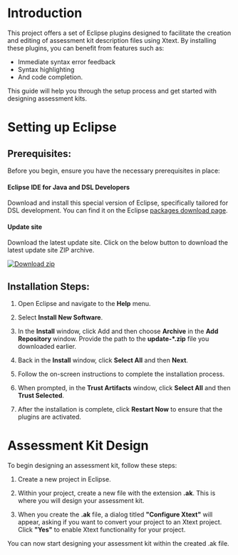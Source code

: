 # Introduction
This project offers a set of Eclipse plugins designed to facilitate the creation and editing of assessment kit description files using Xtext. By installing these plugins, you can benefit from features such as: 
- Immediate syntax error feedback
- Syntax highlighting
- And code completion. 

This guide will help you through the setup process and get started with designing assessment kits.

# Setting up Eclipse
## Prerequisites:

Before you begin, ensure you have the necessary prerequisites in place:

#### Eclipse IDE for Java and DSL Developers 
Download and install this special version of Eclipse, specifically tailored for DSL development. You can find it on the Eclipse [packages download page](https://www.eclipse.org/downloads/packages/).

#### Update site
Download the latest update site. Click on the below button to download the latest update site ZIP archive.
<!-- BEGIN LATEST UPDATE SITE DOWNLOAD BUTTON -->
[![Download zip](https://custom-icon-badges.demolab.com/badge/-Download-blue?style=for-the-badge&logo=download&logoColor=white "Download zip")](https://github.com/avansoft/flickit-dsl-editor/releases/download/v2.2.0/update-2.2.0.zip)
<!-- END LATEST UPDATE SITE DOWNLOAD BUTTON -->


## Installation Steps:

1. Open Eclipse and navigate to the **Help** menu.

2. Select **Install New Software**.

3. In the **Install** window, click Add and then choose **Archive** in the **Add Repository** window. Provide the path to the **update-*.zip** file you downloaded earlier.

4. Back in the **Install** window, click **Select All** and then **Next**.

5. Follow the on-screen instructions to complete the installation process.

6. When prompted, in the **Trust Artifacts** window, click **Select All** and then **Trust Selected**.

7. After the installation is complete, click **Restart Now** to ensure that the plugins are activated.

# Assessment Kit Design

To begin designing an assessment kit, follow these steps:

1. Create a new project in Eclipse.

2. Within your project, create a new file with the extension **.ak**. This is where you will design your assessment kit.

3. When you create the **.ak** file, a dialog titled **"Configure Xtext"** will appear, asking if you want to convert your project to an Xtext project. Click **"Yes"** to enable Xtext functionality for your project.

You can now start designing your assessment kit within the created .ak file.
